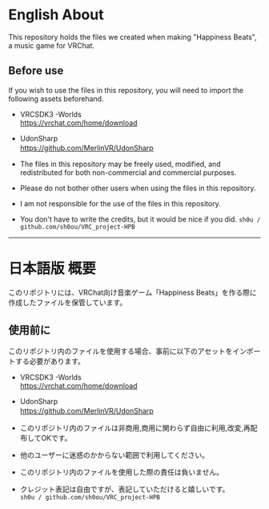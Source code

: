# English About
This repository holds the files we created when making "Happiness Beats", a music game for VRChat.  
## Before use
If you wish to use the files in this repository, you will need to import the following assets beforehand.  
* VRCSDK3 -Worlds  
<https://vrchat.com/home/download>  
* UdonSharp  
<https://github.com/MerlinVR/UdonSharp> 　

* The files in this repository may be freely used, modified, and redistributed for both non-commercial and commercial purposes. 
* Please do not bother other users when using the files in this repository.  
* I am not responsible for the use of the files in this repository. 
* You don't have to write the credits, but it would be nice if you did. 
``` sh0u / github.com/sh0ou/VRC_project-HPB ```  
* * *
# 日本語版 概要
このリポジトリには、VRChat向け音楽ゲーム「Happiness Beats」を作る際に作成したファイルを保管しています。  
## 使用前に
このリポジトリ内のファイルを使用する場合、事前に以下のアセットをインポートする必要があります。  
* VRCSDK3 -Worlds  
<https://vrchat.com/home/download>  
* UdonSharp  
<https://github.com/MerlinVR/UdonSharp>　　

* このリポジトリ内のファイルは非商用,商用に関わらず自由に利用,改変,再配布してOKです。
* 他のユーザーに迷惑のかからない範囲で利用してください。
* このリポジトリ内のファイルを使用した際の責任は負いません。
* クレジット表記は自由ですが、表記していただけると嬉しいです。  
``` sh0u / github.com/sh0ou/VRC_project-HPB ```
